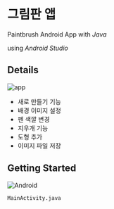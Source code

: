 # 그림판 앱
Paintbrush Android App with *Java*

using *Android Studio*

## Details
![app](https://user-images.githubusercontent.com/87348583/131660382-31bd7bec-d3bf-4906-9716-c30dd5f1e53e.png)

- 새로 만들기 기능
- 배경 이미지 설정
- 펜 색깔 변경
- 지우개 기능
- 도형 추가
- 이미지 파일 저장

## Getting Started
![Android](https://img.shields.io/badge/Android-3DDC84?style=for-the-badge&logo=android&logoColor=white)
```
MainActivity.java
```
